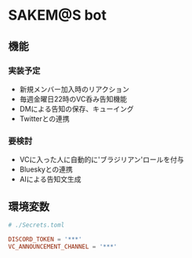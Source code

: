 # SAKEM@S bot

## 機能

### 実装予定
- 新規メンバー加入時のリアクション
- 毎週金曜日22時のVC呑み告知機能
- DMによる告知の保存、キューイング
- Twitterとの連携

### 要検討
- VCに入った人に自動的に'ブラジリアン'ロールを付与
- Blueskyとの連携
- AIによる告知文生成

## 環境変数

```toml
# ./Secrets.toml

DISCORD_TOKEN = '***'
VC_ANNOUNCEMENT_CHANNEL = '***'
```
